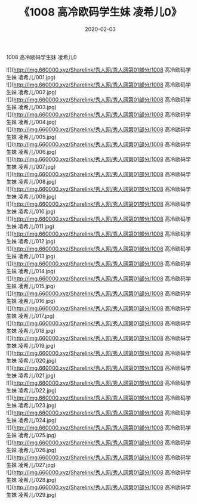 ﻿---
layout: post
title:  《1008 高冷欧码学生妹 凌希儿0》
date:   2020-02-03
img: http://img.660000.xyz/Sharelink/秀人网/秀人网第01部分/1008 高冷欧码学生妹 凌希儿0/000.jpg
categories: [美女, 清纯, 唯美]
---

1008 高冷欧码学生妹 凌希儿0

  ![](http://img.660000.xyz/Sharelink/秀人网/秀人网第01部分/1008 高冷欧码学生妹 凌希儿/001.jpg) <br> ![](http://img.660000.xyz/Sharelink/秀人网/秀人网第01部分/1008 高冷欧码学生妹 凌希儿/002.jpg) <br> ![](http://img.660000.xyz/Sharelink/秀人网/秀人网第01部分/1008 高冷欧码学生妹 凌希儿/003.jpg) <br> ![](http://img.660000.xyz/Sharelink/秀人网/秀人网第01部分/1008 高冷欧码学生妹 凌希儿/004.jpg) <br> ![](http://img.660000.xyz/Sharelink/秀人网/秀人网第01部分/1008 高冷欧码学生妹 凌希儿/005.jpg) <br> ![](http://img.660000.xyz/Sharelink/秀人网/秀人网第01部分/1008 高冷欧码学生妹 凌希儿/006.jpg) <br> ![](http://img.660000.xyz/Sharelink/秀人网/秀人网第01部分/1008 高冷欧码学生妹 凌希儿/007.jpg) <br> ![](http://img.660000.xyz/Sharelink/秀人网/秀人网第01部分/1008 高冷欧码学生妹 凌希儿/008.jpg) <br> ![](http://img.660000.xyz/Sharelink/秀人网/秀人网第01部分/1008 高冷欧码学生妹 凌希儿/009.jpg) <br> ![](http://img.660000.xyz/Sharelink/秀人网/秀人网第01部分/1008 高冷欧码学生妹 凌希儿/010.jpg) <br> ![](http://img.660000.xyz/Sharelink/秀人网/秀人网第01部分/1008 高冷欧码学生妹 凌希儿/011.jpg) <br> ![](http://img.660000.xyz/Sharelink/秀人网/秀人网第01部分/1008 高冷欧码学生妹 凌希儿/012.jpg) <br> ![](http://img.660000.xyz/Sharelink/秀人网/秀人网第01部分/1008 高冷欧码学生妹 凌希儿/013.jpg) <br> ![](http://img.660000.xyz/Sharelink/秀人网/秀人网第01部分/1008 高冷欧码学生妹 凌希儿/014.jpg) <br> ![](http://img.660000.xyz/Sharelink/秀人网/秀人网第01部分/1008 高冷欧码学生妹 凌希儿/015.jpg) <br> ![](http://img.660000.xyz/Sharelink/秀人网/秀人网第01部分/1008 高冷欧码学生妹 凌希儿/016.jpg) <br> ![](http://img.660000.xyz/Sharelink/秀人网/秀人网第01部分/1008 高冷欧码学生妹 凌希儿/017.jpg) <br> ![](http://img.660000.xyz/Sharelink/秀人网/秀人网第01部分/1008 高冷欧码学生妹 凌希儿/018.jpg) <br> ![](http://img.660000.xyz/Sharelink/秀人网/秀人网第01部分/1008 高冷欧码学生妹 凌希儿/019.jpg) <br> ![](http://img.660000.xyz/Sharelink/秀人网/秀人网第01部分/1008 高冷欧码学生妹 凌希儿/020.jpg) <br> ![](http://img.660000.xyz/Sharelink/秀人网/秀人网第01部分/1008 高冷欧码学生妹 凌希儿/021.jpg) <br> ![](http://img.660000.xyz/Sharelink/秀人网/秀人网第01部分/1008 高冷欧码学生妹 凌希儿/022.jpg) <br> ![](http://img.660000.xyz/Sharelink/秀人网/秀人网第01部分/1008 高冷欧码学生妹 凌希儿/023.jpg) <br> ![](http://img.660000.xyz/Sharelink/秀人网/秀人网第01部分/1008 高冷欧码学生妹 凌希儿/024.jpg) <br> ![](http://img.660000.xyz/Sharelink/秀人网/秀人网第01部分/1008 高冷欧码学生妹 凌希儿/025.jpg) <br> ![](http://img.660000.xyz/Sharelink/秀人网/秀人网第01部分/1008 高冷欧码学生妹 凌希儿/026.jpg) <br> ![](http://img.660000.xyz/Sharelink/秀人网/秀人网第01部分/1008 高冷欧码学生妹 凌希儿/027.jpg) <br> ![](http://img.660000.xyz/Sharelink/秀人网/秀人网第01部分/1008 高冷欧码学生妹 凌希儿/028.jpg) <br> ![](http://img.660000.xyz/Sharelink/秀人网/秀人网第01部分/1008 高冷欧码学生妹 凌希儿/029.jpg) <br>